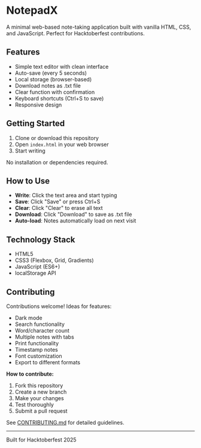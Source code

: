 # NotepadX

A minimal web-based note-taking application built with vanilla HTML, CSS, and JavaScript. Perfect for Hacktoberfest contributions.

## Features

- Simple text editor with clean interface
- Auto-save (every 5 seconds)
- Local storage (browser-based)
- Download notes as .txt file
- Clear function with confirmation
- Keyboard shortcuts (Ctrl+S to save)
- Responsive design

## Getting Started

1. Clone or download this repository
2. Open `index.html` in your web browser
3. Start writing

No installation or dependencies required.

## How to Use

- **Write**: Click the text area and start typing
- **Save**: Click "Save" or press Ctrl+S
- **Clear**: Click "Clear" to erase all text
- **Download**: Click "Download" to save as .txt file
- **Auto-load**: Notes automatically load on next visit

## Technology Stack

- HTML5
- CSS3 (Flexbox, Grid, Gradients)
- JavaScript (ES6+)
- localStorage API

## Contributing

Contributions welcome! Ideas for features:

- Dark mode
- Search functionality
- Word/character count
- Multiple notes with tabs
- Print functionality
- Timestamp notes
- Font customization
- Export to different formats

**How to contribute:**
1. Fork this repository
2. Create a new branch
3. Make your changes
4. Test thoroughly
5. Submit a pull request

See [CONTRIBUTING.md](CONTRIBUTING.md) for detailed guidelines.

---

Built for Hacktoberfest 2025

